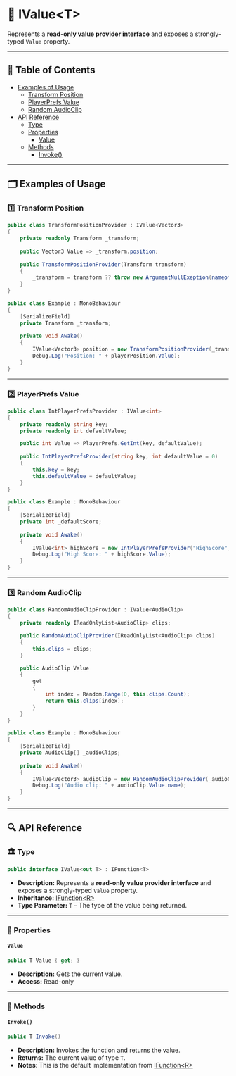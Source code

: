 # 🧩 IValue&lt;T&gt;

Represents a **read-only value provider interface** and exposes a strongly-typed `Value` property.


---

## 📑 Table of Contents

- [Examples of Usage](#examples-of-usage)
    - [Transform Position](#ex1)
    - [PlayerPrefs Value](#ex2)
    - [Random AudioClip](#ex3)
- [API Reference](#api-reference)
    - [Type](#type)
    - [Properties](#properties)
        - [Value](#value)
    - [Methods](#methods)
        - [Invoke()](#invoke)

---

## 🗂 Examples of Usage

<div id="ex1"></div>

### 1️⃣ Transform Position

```csharp
public class TransformPositionProvider : IValue<Vector3>
{
    private readonly Transform _transform;
    
    public Vector3 Value => _transform.position;
    
    public TransformPositionProvider(Transform transform) 
    {
        _transform = transform ?? throw new ArgumentNullExeption(nameof(transform));
    }
}
```

```csharp
public class Example : MonoBehaviour
{
    [SerializeField] 
    private Transform _transform;
    
    private void Awake()
    {
        IValue<Vector3> position = new TransformPositionProvider(_transform);
        Debug.Log("Position: " + playerPosition.Value);
    }
}
```

---

<div id="ex2"></div>

### 2️⃣ PlayerPrefs Value

```csharp
public class IntPlayerPrefsProvider : IValue<int>
{
    private readonly string key;
    private readonly int defaultValue;

    public int Value => PlayerPrefs.GetInt(key, defaultValue);
    
    public IntPlayerPrefsProvider(string key, int defaultValue = 0)
    {
        this.key = key;
        this.defaultValue = defaultValue;
    }
}
```

```csharp
public class Example : MonoBehaviour
{
    [SerializeField] 
    private int _defaultScore;
    
    private void Awake()
    {
        IValue<int> highScore = new IntPlayerPrefsProvider("HighScore", _defaultScore));
        Debug.Log("High Score: " + highScore.Value);
    }
}
```

---

<div id="ex3"></div>

### 3️⃣ Random AudioClip

```csharp
public class RandomAudioClipProvider : IValue<AudioClip>
{
    private readonly IReadOnlyList<AudioClip> clips;

    public RandomAudioClipProvider(IReadOnlyList<AudioClip> clips)
    {
        this.clips = clips;
    }

    public AudioClip Value
    {
        get
        {
            int index = Random.Range(0, this.clips.Count);
            return this.clips[index];
        }
    }
}
```

```csharp
public class Example : MonoBehaviour
{
    [SerializeField] 
    private AudioClip[] _audioClips;
    
    private void Awake()
    {
        IValue<Vector3> audioClip = new RandomAudioClipProvider(_audioClips);
        Debug.Log("Audio clip: " + audioClip.Value.name);
    }
}
```

---

## 🔍 API Reference

### 🏛️ Type <div id="-type"></div>

```csharp
public interface IValue<out T> : IFunction<T>
```

- **Description:** Represents a **read-only value provider interface** and exposes a strongly-typed `Value` property.
- **Inheritance:** [IFunction&lt;R&gt;](../Functions/IFunction.md)
- **Type Parameter:** `T` – The type of the value being returned.

---

### 🔑 Properties

#### `Value`

```csharp
public T Value { get; }
```

- **Description:** Gets the current value.
- **Access:** Read-only

---

### 🏹 Methods

#### `Invoke()`

```csharp
public T Invoke()
```

- **Description:** Invokes the function and returns the value.
- **Returns:** The current value of type `T`.
- **Notes**: This is the default implementation from [IFunction&lt;R&gt;](../Functions/IFunction.md)
